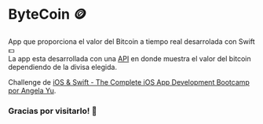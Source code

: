 # ByteCoin 🪙

App que proporciona el valor del Bitcoin a tiempo real desarrolada con Swift 💵
<br/>
La app esta desarrollada con una [API](coinapi.io/) en donde muestra el valor del bitcoin dependiendo de la divisa elegida.

Challenge de [iOS & Swift - The Complete iOS App Development Bootcamp por Angela Yu](https://www.udemy.com/course/ios-13-app-development-bootcamp/).


### Gracias por visitarlo! 🙌
